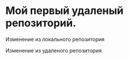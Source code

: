 # Мой первый удаленый репозиторий.

Изменение из локального репозитория 

Изменение из удаленого репозитория
